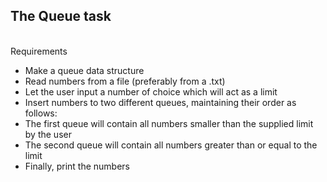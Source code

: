 ## The Queue task
<br>
<bold>Requirements</bold>
<ul>
  <li>Make a queue data structure</li>
  <li>Read numbers from a file (preferably from a .txt)</li>
  <li>Let the user input a number of choice which will act as a limit</li>
  <li>Insert numbers to two different queues, maintaining their order as follows:
    <li>The first queue will contain all numbers smaller than the supplied limit by the user</li>
    <li>The second queue will contain all numbers greater than or equal to the limit</li>
  </li>
  <li>Finally, print the numbers</li>
</ul>
